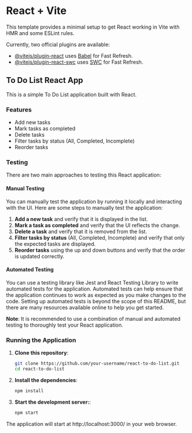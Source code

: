 # React + Vite

This template provides a minimal setup to get React working in Vite with HMR and some ESLint rules.

Currently, two official plugins are available:

- [@vitejs/plugin-react](https://github.com/vitejs/vite-plugin-react/blob/main/packages/plugin-react/README.md) uses [Babel](https://babeljs.io/) for Fast Refresh.
- [@vitejs/plugin-react-swc](https://github.com/vitejs/vite-plugin-react-swc) uses [SWC](https://swc.rs/) for Fast Refresh.

## To Do List React App

This is a simple To Do List application built with React.

### Features

- Add new tasks
- Mark tasks as completed
- Delete tasks
- Filter tasks by status (All, Completed, Incomplete)
- Reorder tasks

### Testing

There are two main approaches to testing this React application:

#### Manual Testing

You can manually test the application by running it locally and interacting with the UI. Here are some steps to manually test the application:

1. **Add a new task** and verify that it is displayed in the list.
2. **Mark a task as completed** and verify that the UI reflects the change.
3. **Delete a task** and verify that it is removed from the list.
4. **Filter tasks by status** (All, Completed, Incomplete) and verify that only the expected tasks are displayed.
5. **Reorder tasks** using the up and down buttons and verify that the order is updated correctly.

#### Automated Testing

You can use a testing library like Jest and React Testing Library to write automated tests for the application. Automated tests can help ensure that the application continues to work as expected as you make changes to the code. Setting up automated tests is beyond the scope of this README, but there are many resources available online to help you get started.

**Note**: It is recommended to use a combination of manual and automated testing to thoroughly test your React application.

### Running the Application

1. **Clone this repository**:
   ```bash
   git clone https://github.com/your-username/react-to-do-list.git
   cd react-to-do-list
2. **Install the dependencies**:
   ```bash
   npm install
3. **Start the development server:**:
   ```bash
   npm start

The application will start at http://localhost:3000/ in your web browser.

